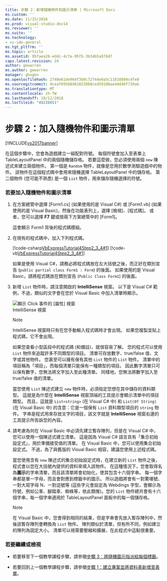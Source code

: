 ```yaml
---
title: 步驟 2：新增隨機物件和圖示清單 | Microsoft Docs
ms.custom: ''
ms.date: 11/15/2016
ms.prod: visual-studio-dev14
ms.reviewer: ''
ms.suite: ''
ms.technology:
- vs-ide-general
ms.tgt_pltfrm: ''
ms.topic: article
ms.assetid: 95faea28-eddc-4cfa-95fb-3b34b5a976d7
caps.latest.revision: 24
author: gewarren
ms.author: gewarren
manager: ghogen
ms.openlocfilehash: 2740e61de964f3b0c72f44e9a5c11018894c4fe0
ms.sourcegitcommit: 9ceaf69568d61023868ced59108ae4dd46f720ab
ms.translationtype: MT
ms.contentlocale: zh-TW
ms.lasthandoff: 10/12/2018
ms.locfileid: "49226651"
---
```

# <a name="step-2-add-a-random-object-and-a-list-of-icons"></a>步驟 2：加入隨機物件和圖示清單
[!INCLUDE[vs2017banner](../includes/vs2017banner.md)]

在這個步驟中，您會為遊戲建立一組配對符號。 每個符號會加入至表單上 TableLayoutPanel 中的兩個隨機儲存格。 若要這麼做，您必須使用兩個 `new` 陳述式來建立兩個物件。 第一個是 `Random` 物件，就像是您用於數學測驗遊戲中的物件。 該物件在這個程式碼中會用來隨機選擇 TableLayoutPanel 中的儲存格。 第二個物件 (您可能不熟悉) 是一個 `List` 物件，用來儲存隨機選擇的符號。  
  
### <a name="to-add-a-random-object-and-a-list-of-icons"></a>若要加入隨機物件和圖示清單  
  
1.  在方案總管中選擇 [Form1.cs] (如果使用的是 Visual C#) 或 [Form1.vb] (如果使用的是 Visual Basic)，然後在功能表列上，選擇 [檢視]、[程式碼]。 或者，您可以選擇 **F7** 鍵或按兩下方案總管中的 [Form1]。  
  
     這會顯示 Form1 背後的程式碼模組。  
  
2.  在現有的程式碼中，加入下列程式碼。  
  
     [!code-csharp[VbExpressTutorial4Step2_3_4#1](../snippets/csharp/VS_Snippets_VBCSharp/vbexpresstutorial4step2_3_4/cs/form1.cs#1)]
     [!code-vb[VbExpressTutorial4Step2_3_4#1](../snippets/visualbasic/VS_Snippets_VBCSharp/vbexpresstutorial4step2_3_4/vb/form1.vb#1)]  
  
     如果是使用 Visual C#，請務必將程式碼放在左大括號之後，而正好在類別宣告 (`public partial class Form1 : Form`) 的後面。 如果使用的是 Visual Basic，請將程式碼放在類別宣告 (`Public Class Form1`) 的後面。  
  
3.  新增 `List` 物件時，請注意開啟的 **IntelliSense** 視窗。 以下是 Visual C# 範例，不過，類似的文字會在您於 Visual Basic 中加入清單時顯示。  
  
     ![顯示 Click 事件的 [屬性] 視窗](../ide/media/express-listintellisense.png "Express_ListIntellisense")  
IntelliSense 視窗  
  
    > [!NOTE]
    >  IntelliSense 視窗時只有在您手動輸入程式碼時才會出現。 如果您複製並貼上程式碼，它不會出現。  
  
     如果您查看小型區段中的程式碼 (和備註)，就很容易了解。 您的程式可以使用 `List` 物件來追蹤許多不同類型的項目。 清單可存放數字、true/false 值、文字或其他物件。 您甚至可以擁有保有其他 `List` 物件的 `List` 物件。 清單中的項目稱為「項目」，而每個清單只能保有一種類型的項目。 因此數字清單只可以保有數字，您無法將文字加入至此種清單。 同樣地，您無法將數字加入至 true/false 值的清單。  
  
     當您使用 `List` 陳述式建立 `new` 物件時，必須指定您想在其中儲存的資料類型。 這就是為什麼在 **IntelliSense** 視窗頂端的工具提示會顯示清單中的項目類型。 而且，這就是 `List<string>` (在 Visual C# 中) 和 `List(Of String)` (在 Visual Basic 中) 的含意：它是一個保有 `List` 資料類型項目的 `string` 物件。 字串是程式用來存放文字的項目，該文字就是 **IntelliSense** 視窗右邊的工具提示所告訴您的內容。  
  
4.  請考慮為何在 Visual Basic 中必須先建立暫存陣列，但是在 Visual C# 中，您可以使用一個陳述式建立清單。 這是因為 Visual C# 語言具有「集合初始設定式」，用於準備接受值的清單。 在 Visual Basic 中，您可以使用集合初始設定式。 不過，為了與舊版的 Visual Basic 相容，建議您使用上述程式碼。  
  
     當您使用含有 `new` 陳述式的集合初始設定式時，在建立新的 `List` 物件之後，程式會以您在大括號內提供的資料來填入該物件。 在這種情況下，您會取得名為**圖示**的字串清單，而且該清單將會初始化，使其包含十六個字串。 每一個字串都是單一字母，而且會對應到標籤中的圖示。 所以遊戲將會有一對驚嘆號、一對大寫字母 N、一對逗號等 (這些字元會設定為 Webdings 字型，會顯示為符號，例如公車、腳踏車、蜘蛛等，依此類推)。您的 `List` 物件總共會有十六個字串，每一個字串適用於 TableLayoutPanel 面板中的每一個儲存格。  
  
    > [!NOTE]
    >  在 Visual Basic 中，您會得到相同的結果，但是字串會先放入暫存陣列中，然後該暫存陣列會轉換為 `List` 物件。 陣列類似於清單，但有所不同，例如建立的陣列為固定大小。 清單可以視需要壓縮和擴展，在此程式中這點很重要。  
  
### <a name="to-continue-or-review"></a>若要繼續或檢視  
  
-   若要移至下一個教學課程步驟，請參閱[步驟 3：將隨機圖示指派給每個標籤](../ide/step-3-assign-a-random-icon-to-each-label.md)。  
  
-   若要回到上一個教學課程步驟，請參閱[步驟 1：建立專案並將資料表新增至表單](../ide/step-1-create-a-project-and-add-a-table-to-your-form.md)。



